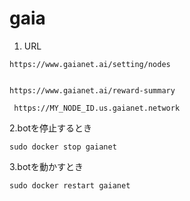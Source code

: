 # gaia

1. URL

```
https://www.gaianet.ai/setting/nodes
```

```

https://www.gaianet.ai/reward-summary
```

```
 https://MY_NODE_ID.us.gaianet.network
```

2.botを停止するとき

```
sudo docker stop gaianet
```

3.botを動かすとき
```
sudo docker restart gaianet
```
